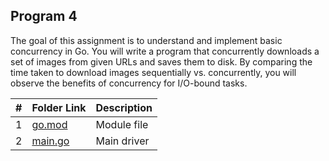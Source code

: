 ## Program 4

The goal of this assignment is to understand and implement basic concurrency in Go. You will write a program that concurrently downloads a set of images from given URLs and saves them to disk. By comparing the time taken to download images sequentially vs. concurrently, you will observe the benefits of concurrency for I/O-bound tasks.


|   #   | Folder Link |  Description |
| :---: | ----------- | ---------------------- |
|   1   |   [go.mod](https://github.com/Sudhir0228/4143-PLC/blob/main/Assignment/P04/go.mod) |  Module file |
|   2   |   [main.go](https://github.com/Sudhir0228/4143-PLC/blob/main/Assignment/P04/main.go)  |  Main driver             |
          




